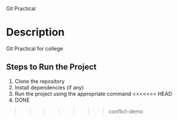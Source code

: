 Git Practical

# Description
Git Practical for college

## Steps to Run the Project
1. Clone the repository
2. Install dependencies (if any)
3. Run the project using the appropriate command
<<<<<<< HEAD
4. DONE 
>>>>>>> conflict-demo
